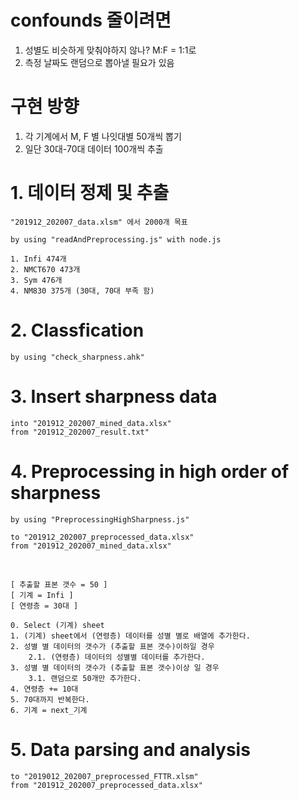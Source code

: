 # confounds 줄이려면 
1. 성별도 비슷하게 맞춰야하지 않나? M:F = 1:1로
2. 측정 날짜도 랜덤으로 뽑아낼 필요가 있음

# 구현 방향
1. 각 기계에서 M, F 별 나잇대별 50개씩 뽑기
2. 일단 30대-70대 데이터 100개씩 추출

# 1. 데이터 정제 및 추출
	"201912_202007_data.xlsm" 에서 2000개 목표

	by using "readAndPreprocessing.js" with node.js

	1. Infi 474개
	2. NMCT670 473개
	3. Sym 476개
	4. NM830 375개 (30대, 70대 부족 함)

# 2. Classfication
	by using "check_sharpness.ahk"

# 3. Insert sharpness data
	into "201912_202007_mined_data.xlsx"
	from "201912_202007_result.txt"

# 4. Preprocessing in high order of sharpness

	by using "PreprocessingHighSharpness.js"

	to "201912_202007_preprocessed_data.xlsx"
	from "201912_202007_mined_data.xlsx" 
<br>

	[ 추출할 표본 갯수 = 50 ]
	[ 기계 = Infi ]
	[ 연령층 = 30대 ]

	0. Select (기계) sheet
	1. (기계) sheet에서 (연령층) 데이터를 성별 별로 배열에 추가한다.
	2. 성별 별 데이터의 갯수가 (추출할 표본 갯수)이하일 경우 
		2.1. (연령층) 데이터의 성별별 데이터를 추가한다. 
	3. 성별 별 데이터의 갯수가 (추출할 표본 갯수)이상 일 경우
		3.1. 랜덤으로 50개만 추가한다. 
	4. 연령층 += 10대
	5. 70대까지 반복한다.
	6. 기계 = next_기계

# 5. Data parsing and analysis
	to "2019012_202007_preprocessed_FTTR.xlsm"
	from "201912_202007_preprocessed_data.xlsx" 
<br>

